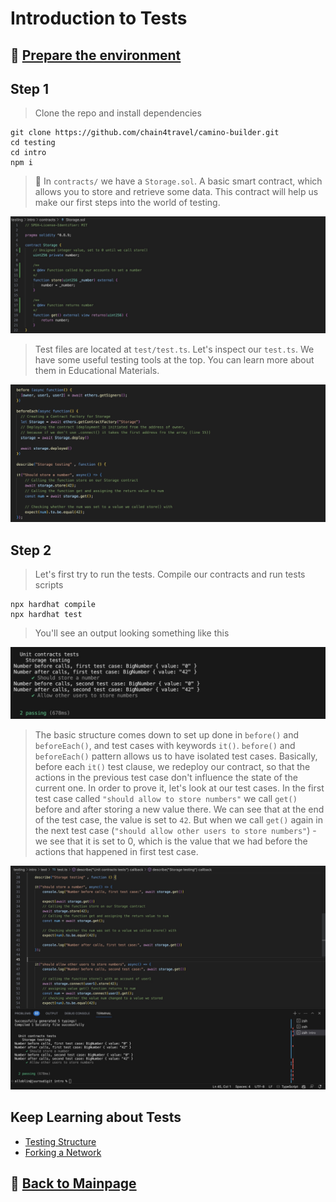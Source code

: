 # Introduction to Tests

## 🏁 [Prepare the environment](https://github.com/chain4travel/camino-builder/setup)


## Step 1

> Clone the repo and install dependencies

```
git clone https://github.com/chain4travel/camino-builder.git
cd testing
cd intro
npm i
```

> 🔧 In `contracts/` we have a `Storage.sol`. A basic smart contract, which allows you to store and retrieve some data. This contract will help us make our first steps into the world of testing.

![image](https://github.com/juuroudojo/toolsReal/blob/main/images/Image%2004.09.2023%20at%2016.37.jpeg)

> Test files are located at `test/test.ts`. Let's inspect our `test.ts`. We have some useful testing tools at the top. You can learn more about them in Educational Materials. 

![image](https://github.com/juuroudojo/toolsReal/blob/main/images/Image%2004.09.2023%20at%2016.41.jpeg)

## Step 2
> Let's first try to run the tests. Compile our contracts and run tests scripts

```
npx hardhat compile
npx hardhat test
```

> You'll see an output looking something like this

![image](https://github.com/juuroudojo/toolsReal/blob/main/images/Image%2004.09.2023%20at%2016.58.jpeg)

> The basic structure comes down to set up done in `before()` and `beforeEach()`, and test cases with keywords `it()`. `before()` and `beforeEach()` pattern allows us to have isolated test cases. Basically, before each `it()` test clause, we redeploy our contract, so that the actions in the previous test case don't influence the state of the current one. In order to prove it, let's look at our test cases. In the first test case called `"should allow to store numbers"` we call `get()` before and after storing a new value there. We can see that at the end of the test case, the value is set to `42`. But when we call `get()` again in the next test case (`"should allow other users to store numbers"`) - we see that it is set to 0, which is the value that we had before the actions that happened in first test case.

![image](https://github.com/juuroudojo/toolsReal/blob/main/images/Image%2004.09.2023%20at%2016.51.jpeg)


## Keep Learning about Tests
- [Testing Structure](https://github.com/chain4travel/camino-builder/tree/c4t/testing/structure)
- [Forking a Network](https://github.com/chain4travel/camino-builder/tree/c4t/testing/fork)


## 🎑 [Back to Mainpage](https://github.com/chain4travel/camino-builder)